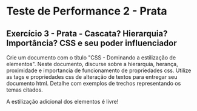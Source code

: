 # Teste de Performance 2 - Prata

## Exercício 3 - Prata - Cascata? Hierarquia? Importância? CSS e seu poder influenciador

Crie um documento com o título "CSS - Dominando a estilização de elementos". Neste documento, discurse sobre a hierarquia, herança, proximidade e importancia de funcionamento de propriedades css. Utilize as tags e propriedades css de alteração de textos para entregar seu documento html. Detalhe com exemplos de trechos representando os temas citados.

A estilização adicional dos elementos é livre!
